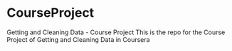 # CourseProject
Getting and Cleaning Data - Course Project
This is the repo for the Course Project of Getting and Cleaning Data in Coursera
